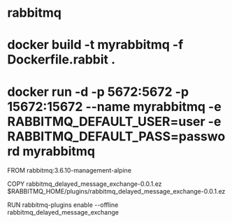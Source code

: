 # rabbitmq
#
# docker build -t myrabbitmq -f Dockerfile.rabbit .
# docker run -d -p 5672:5672 -p 15672:15672 --name myrabbitmq -e RABBITMQ_DEFAULT_USER=user -e RABBITMQ_DEFAULT_PASS=password myrabbitmq


FROM rabbitmq:3.6.10-management-alpine

COPY rabbitmq_delayed_message_exchange-0.0.1.ez  $RABBITMQ_HOME/plugins/rabbitmq_delayed_message_exchange-0.0.1.ez

RUN rabbitmq-plugins enable --offline rabbitmq_delayed_message_exchange
